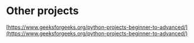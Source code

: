 # Other projects

[https://www.geeksforgeeks.org/python-projects-beginner-to-advanced/](https://www.geeksforgeeks.org/python-projects-beginner-to-advanced/)